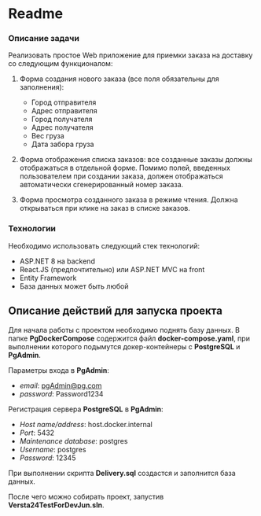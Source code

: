 # Readme
### Описание задачи

Реализовать простое Web приложение для приемки заказа на доставку со следующим функционалом:

1. Форма создания нового заказа (все поля обязательны для заполнения):
    - Город отправителя
    - Адрес отправителя
    - Город получателя
    - Адрес получателя
    - Вес груза
    - Дата забора груза

2. Форма отображения списка заказов: все созданные заказы должны отображаться в отдельной форме. Помимо полей, введенных пользователем при создании заказа, должен отображаться автоматически сгенерированный номер заказа.

3. Форма просмотра созданного заказа в режиме чтения. Должна открываться при клике на заказ в списке заказов.

### Технологии

Необходимо использовать следующий стек технологий:
* ASP.NET 8 на backend
* React.JS (предпочтительно) или ASP.NET MVC на front
* Entity Framework
* База данных может быть любой

## Описание действий для запуска проекта

Для начала работы с проектом необходимо поднять базу данных. В папке **PgDockerCompose** содержится файл **docker-compose.yaml**, при выполнении которого подымутся докер-контейнеры с **PostgreSQL** и **PgAdmin**.

Параметры входа в **PgAdmin**:
- *email*: pgAdmin@pg.com
- *password*: Password1234

Регистрация сервера **PostgreSQL** в **PgAdmin**:
- *Host name/address*: host.docker.internal
- *Port*: 5432
- *Maintenance database*: postgres
- *Username*: postgres
- *Password*: 12345

При выполнении скрипта **Delivery.sql** создастся и заполнится база данных.

После чего можно собирать проект, запустив **Versta24TestForDevJun.sln**.